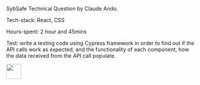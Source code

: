 SybSafe Technical Question by Claude Ando.

Tech-stack: React, CSS <br>

Hours-spent: 2 hour and 45mins <br>

Test: write a testing code using Cypress framework in order to find out if the API calls work as expected, and the functionality of each component, how the data received from the API call populate.

<img src="![ezgif-4-df950bcb6d](https://user-images.githubusercontent.com/99684732/188639677-5b1b4521-ef49-47b2-a718-8b97f98c9a1a.gif)" width="40" height="40" />
